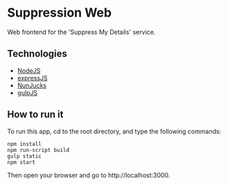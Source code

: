 # Suppression Web
Web frontend for the 'Suppress My Details' service.

## Technologies

- [NodeJS](https://nodejs.org/)
- [expressJS](https://expressjs.com/)
- [NunJucks](https://mozilla.github.io/nunjucks)
- [gulpJS](https://gulpjs.com/)

## How to run it

To run this app, cd to the root directory, and type the following commands:

```
npm install
npm run-script build
gulp static
npm start
```

Then open your browser and go to http://localhost:3000.

